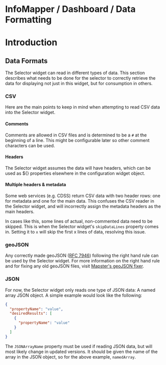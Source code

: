 # InfoMapper / Dashboard / Data Formatting #

# Introduction #



## Data Formats ##

The Selector widget can read in different types of data. This section describes
what needs to be done for the selector to correctly retrieve the data for displaying
not just in this widget, but for consumption in others.

### CSV ###

Here are the main points to keep in mind when attempting to read CSV data into
the Selector widget.

#### Comments ####

Comments are allowed in CSV files and is determined to be a `#` at the beginning
of a line. This might be configurable later so other comment characters can be used.

#### Headers ####

The Selector widget assumes the data will have headers, which can be used as ${}
properties elsewhere in the configuration widget object.

#### Multiple headers & metadata ####

Some web services (e.g. CDSS) return CSV data with two header rows: one for metadata
and one for the main data. This confuses the CSV reader in the Selector widget,
and will incorrectly assign the metadata headers as the main headers.

In cases like this, some lines of actual, non-commented data need to be skipped.
This is when the Selector widget's `skipDataLines` property comes in. Setting it
to `x` will skip the first x lines of data, resolving this issue.

### geoJSON ###

Any correctly made geoJSON ([RFC 7946](https://datatracker.ietf.org/doc/html/rfc7946))
following the right hand rule can be used by the Selector widget. For more information
on the right hand rule and for fixing any old geoJSON files, visit
[Mapster's geoJSON fixer](https://mapster.me/right-hand-rule-geojson-fixer/).

### JSON ###

For now, the Selector widget only reads one type of JSON data: A named array JSON
object. A simple example would look like the following:

```json
{
  "propertyName": "value",
  "desiredResults": [
    {
      "propertyName": "value"
    }
  ]
}
```

The `JSONArrayName` property must be used if reading JSON data, but will most likely
change in updated versions. It should be given the name of the array in the JSON
object, so for the above example, `namedArray`.